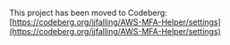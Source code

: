 
This project has been moved to Codeberg: [https://codeberg.org/jjfalling/AWS-MFA-Helper/settings](https://codeberg.org/jjfalling/AWS-MFA-Helper/settings)
